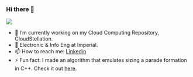 ### Hi there 👋
![](https://komarev.com/ghpvc/?username=clemenkok)

- 🔭 I’m currently working on my Cloud Computing Repository, CloudStellation.
- 🌱 Electronic & Info Eng at Imperial.
- 📫 How to reach me: [Linkedin](https://www.linkedin.com/in/clemenkok/)
- ⚡ Fun fact: I made an algorithm that emulates sizing a parade formation in C++. Check it out [here](https://github.com/clemenkok/Sizing-Algorithm).
